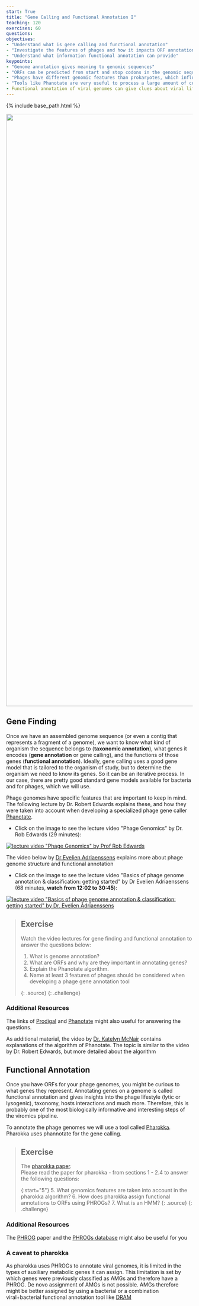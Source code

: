 ```yaml
---
start: True
title: "Gene Calling and Functional Annotation I"
teaching: 120
exercises: 60
questions:
objectives:
- "Understand what is gene calling and functional annotation"
- "Investigate the features of phages and how it impacts ORF annotation"
- "Understand what information functional annotation can provide"
keypoints:
- "Genome annotation gives meaning to genomic sequences"
- "ORFs can be predicted from start and stop codons in the genomic sequences"
- "Phages have different genomic features than prokaryotes, which influences the design of algorithms"
- "Tools like Phanotate are very useful to process a large amount of contigs. However, no tool is perfect, so a critical interpretation of the results is important"
- Functional annotation of viral genomes can give clues about viral lifestyle and host interactions
---
```


{% include base_path.html %}
<p align="center">
    <a href="{{ site.carpentries_site }}"><img src="{{ relative_root_path }}/assets/img/logo_day4.png" alt="Viromics workflow" width="1600" /></a>
</p>

## Gene Finding

Once we have an assembled genome sequence (or even a contig that represents a fragment of a genome), we want to know  what kind of organism the sequence belongs to (**taxonomic annotation**), what genes it encodes (**gene annotation** or gene calling), and the functions of those genes (**functional annotation**). Ideally, gene calling uses a good gene model that is tailored to the organism of study, but to determine the organism we need to know its genes. So it can be an iterative process. In our case, there are pretty good standard gene models available for bacteria and for phages, which we will use.

Phage genomes have specific features that are important to keep in mind. The following lecture by Dr. Robert Edwards explains these, and how they were taken into account when developing a specialized phage gene caller [Phanotate](https://github.com/deprekate/PHANOTATE). 

- Click on the image to see the lecture video "Phage Genomics" by Dr. Rob Edwards (29 minutes):
  
[![lecture video "Phage Genomics" by Prof Rob Edwards](https://img.youtube.com/vi/ecJ1DqVvuFE/0.jpg)](https://www.youtube.com/watch?v=ecJ1DqVvuFE&pp=ygUJcGhhbm90YXRl)  

The video below by [Dr Evelien Adriaenssens](https://www.youtube.com/watch?v=wO1w1Z1Or1w&pp=ygUJcGhhbm90YXRl) explains more about phage genome structure and functional annotation

- Click on the image to see the lecture video "Basics of phage genome annotation & classification: getting started" by Dr Evelien Adriaenssens (68 minutes, **watch from 12:02 to 30:45**):
  
[![lecture video "Basics of phage genome annotation & classification: getting started" by Dr. Evelien Adriaenssens](https://img.youtube.com/vi/wO1w1Z1Or1w/0.jpg)](https://www.youtube.com/watch?v=wO1w1Z1Or1w)

> ## Exercise
>  
>  Watch the video lectures for gene finding and functional annotation to answer the questions below:  
>  1. What is genome annotation?
> 2. What are ORFs and why are they important in annotating genes?
> 3. Explain the Phanotate algorithm.
> 4. Name at least 3 features of phages should be considered when developing a phage gene annotation tool
>
> {: .source}
{: .challenge}

### Additional Resources

The links of [Prodigal](https://github.com/hyattpd/Prodigal) and [Phanotate](https://academic.oup.com/bioinformatics/article/35/22/4537/5480131) might also useful for answering the questions. 

As additional material, the video by [Dr. Katelyn McNair](https://www.youtube.com/watch?v=gvnPsA1S6GY&pp=ygUJcGhhbm90YXRl) contains explanations of the algorithm of Phanotate. The topic is similar to the video by Dr. Robert Edwards, but more detailed about the algorithm


## Functional Annotation

Once you have ORFs for your phage genomes, you might be curious to what genes they represent. Annotating genes on a genome is called functional annotation and gives insights into the phage lifestyle (lytic or lysogenic), taxonomy, hosts interactions and much more. Therefore, this is probably one of the most biologically informative and interesting steps of the viromics pipeline. 

To annotate the phage genomes we will use a tool called [Pharokka](https://github.com/gbouras13/pharokka/tree/master). Pharokka uses phannotate for the gene calling. 

> ## Exercise
>  The [pharokka paper](https://academic.oup.com/bioinformatics/article/39/1/btac776/6858464?login=true).   
>  Please read the paper for pharokka - from sections 1 - 2.4 to answer the following questions:  
>  
>  {:start="5"}
>  5. What genomics features are taken into account in the pharokka algorithm?
>  6. How does pharokka assign functional annotations to ORFs using PHROGs?
>  7. What is an HMM?
> {: .source}
{: .challenge}

### Additional Resources

The [PHROG](https://academic.oup.com/nargab/article/3/3/lqab067/6342220) paper and the [PHROGs database](https://phrogs.lmge.uca.fr/) might also be useful for you

### A caveat to pharokka

As pharokka uses PHROGs to annotate viral genomes, it is limited in the types of auxiliary metabolic genes it can assign. This limitation is set by which genes were previously classified as AMGs and therefore have a PHROG. De novo assignment of AMGs is not possible. AMGs therefore might be better assigned by using a bacterial or a combination viral+bacterial functional annotation tool like [DRAM](https://github.com/WrightonLabCSU/DRAM) 
